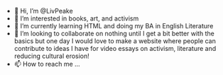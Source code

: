 - 👋 Hi, I’m @LivPeake
- 👀 I’m interested in books, art, and activism
- 🌱 I’m currently learning HTML and doing my BA in English Literature
- 💞️ I’m looking to collaborate on nothing until I get a bit better with the basics but one day I would love to make a website where people can contribute to ideas I have for video essays on activism, literature and reducing cultural erosion!
- 📫 How to reach me ...

<!---
LivPeake/LivPeake is a ✨ special ✨ repository because its `README.md` (this file) appears on your GitHub profile.
You can click the Preview link to take a look at your changes.
--->
